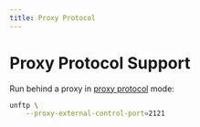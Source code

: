 ```yaml
---
title: Proxy Protocol
---
```


# Proxy Protocol Support

Run behind a proxy in [proxy protocol](https://www.haproxy.com/blog/haproxy/proxy-protocol/) mode:

```sh
unftp \
    --proxy-external-control-port=2121
```
